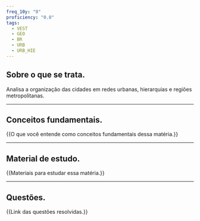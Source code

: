```yaml
---
freq_10y: "0"
proficiency: "0.0"
tags:
  - VEST
  - GEO
  - BR
  - URB
  - URB_HIE
---
```

## Sobre o que se trata.

Analisa a organização das cidades em redes urbanas, hierarquias e regiões metropolitanas.

--- 
## Conceitos fundamentais.

{{O que você entende como conceitos fundamentais dessa matéria.}}

---
## Material de estudo.

{{Materiais para estudar essa matéria.}}

--- 
## Questões.

{{Link das questões resolvidas.}}